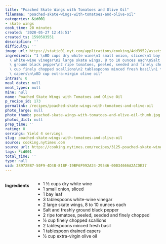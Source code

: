 ```yaml
---
title: "Poached Skate Wings with Tomatoes and Olive Oil"
filename: "poached-skate-wings-with-tomatoes-and-olive-oil"
categories: &id001
- skate wings
cook_time: 20 minutes
created: '2020-05-27 12:45:51'
created_ts: 1590583551
description: ''
difficulty: ''
image_url: https://static01.nyt.com/applications/cooking/4dd3952/assets/NYTCookingLogo.png
ingredients: "1 \xBD cups dry white wine\n1 small onion, sliced\n1 bay leaf\n3 tablespoons\
  \ white-wine vinegar\n2 large skate wings, 8 to 10 ounces each\nSalt and freshly\
  \ ground black pepper\n2 ripe tomatoes, peeled, seeded and finely chopped\n\xBD\
  \ cup finely chopped scallions\n2 tablespoons minced fresh basil\n1 tablespoon drained\
  \ capers\n\xBD cup extra-virgin olive oil"
intrash: 0
meal_dates: null
meal_types: null
mine: null
name: Poached Skate Wings with Tomatoes and Olive Oil
p_recipe_id: 173
permalink: /recipes/poached-skate-wings-with-tomatoes-and-olive-oil
photo_large: null
photo_thumb: poached-skate-wings-with-tomatoes-and-olive-oil-thumb.jpg
photos_dict: null
prep_time: ''
rating: 0
servings: Yield 4 servings
slug: poached-skate-wings-with-tomatoes-and-olive-oil
source: cooking.nytimes.com
source_url: https://cooking.nytimes.com/recipes/3125-poached-skate-wings-with-tomatoes-and-olive-oil?action=click&module=Global%20Search%20Recipe%20Card&pgType=search&rank=9
tags: *id001
total_time: ''
type: null
uid: 38972EB7-50F9-4D4B-81BF-19BF6F992A24-29546-00034666A2ACDE37
---
```

<div class="large-8 medium-7 columns" id="writeup">	</div><!-- #writeup -->
</div><!-- #row-one -->
<div class="row" id="row-two">	<div class="medium-4 small-5 columns" id="ingredients"><h4>Ingredients</h4><div class="box box-ingredients content"><ul>
<li>1 ½ cups dry white wine</li>
<li>1 small onion, sliced</li>
<li>1 bay leaf</li>
<li>3 tablespoons white-wine vinegar</li>
<li>2 large skate wings, 8 to 10 ounces each</li>
<li>Salt and freshly ground black pepper</li>
<li>2 ripe tomatoes, peeled, seeded and finely chopped</li>
<li>½ cup finely chopped scallions</li>
<li>2 tablespoons minced fresh basil</li>
<li>1 tablespoon drained capers</li>
<li>½ cup extra-virgin olive oil</li>
</ul>
</div>	</div>	<div class="medium-6 small-7 columns" id="directions">	</div>